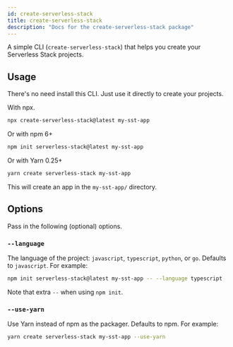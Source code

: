 ```yaml
---
id: create-serverless-stack
title: create-serverless-stack
description: "Docs for the create-serverless-stack package"
---
```


A simple CLI (`create-serverless-stack`) that helps you create your Serverless Stack projects.

## Usage

There's no need install this CLI. Just use it directly to create your projects.

With npx.

```bash
npx create-serverless-stack@latest my-sst-app
```

Or with npm 6+

```bash
npm init serverless-stack@latest my-sst-app
```

Or with Yarn 0.25+

```bash
yarn create serverless-stack my-sst-app
```

This will create an app in the `my-sst-app/` directory.

## Options

Pass in the following (optional) options.

### `--language`

The language of the project: `javascript`, `typescript`, `python`, or `go`. Defaults to `javascript`. For example:

```bash
npm init serverless-stack@latest my-sst-app -- --language typescript
```

Note that extra `--` when using `npm init`.

### `--use-yarn`

Use Yarn instead of npm as the packager. Defaults to npm. For example:

```bash
yarn create serverless-stack my-sst-app --use-yarn
```
